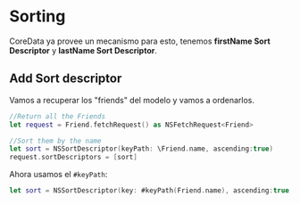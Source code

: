# Sorting

CoreData ya provee un mecanismo para esto, tenemos **firstName Sort Descriptor** y **lastName Sort Descriptor**.

## Add Sort descriptor

Vamos a recuperar los "friends" del modelo y vamos a ordenarlos.

``` Swift
//Return all the Friends
let request = Friend.fetchRequest() as NSFetchRequest<Friend>

//Sort them by the name
let sort = NSSortDescriptor(keyPath: \Friend.name, ascending:true)
request.sortDescriptors = [sort]
```

Ahora usamos el `#keyPath`:

```Swift
let sort = NSSortDescriptor(key: #keyPath(Friend.name), ascending:true, selector:request.sortDescriptors = [sort]

```
